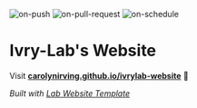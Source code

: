 
  ![on-push](../../actions/workflows/on-push.yaml/badge.svg)
  ![on-pull-request](../../actions/workflows/on-pull-request.yaml/badge.svg)
  ![on-schedule](../../actions/workflows/on-schedule.yaml/badge.svg)

  # Ivry-Lab's Website

  Visit **[carolynirving.github.io/ivrylab-website](https://carolynirving.github.io/ivrylab-website)** 🚀

  _Built with [Lab Website Template](https://greene-lab.gitbook.io/lab-website-template-docs)_

